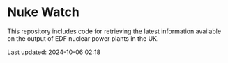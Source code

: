 # Nuke Watch

This repository includes code for retrieving the latest information available on the output of EDF nuclear power plants in the UK.

Last updated: 2024-10-06 02:18